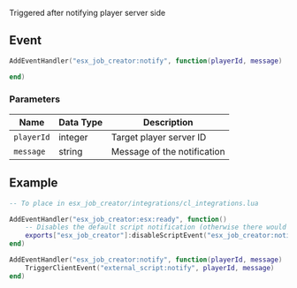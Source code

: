 Triggered after notifying player server side

## Event
``` lua
AddEventHandler("esx_job_creator:notify", function(playerId, message)

end)
```

### Parameters

| Name              | Data Type | Description                 |
| -                 | -         | -                 |
| `playerId`        | integer    | Target player server ID  |
| `message`         | string    | Message of the notification  |

## Example
``` lua
-- To place in esx_job_creator/integrations/cl_integrations.lua

AddEventHandler("esx_job_creator:esx:ready", function() 
    -- Disables the default script notification (otherwise there would be 2 notifications)
    exports["esx_job_creator"]:disableScriptEvent("esx_job_creator:notify")
end)

AddEventHandler("esx_job_creator:notify", function(playerId, message)
    TriggerClientEvent("external_script:notify", playerId, message)
end)
```